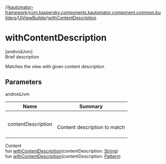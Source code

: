 //[kautomator-framework](../../index.md)/[com.kaspersky.components.kautomator.component.common.builders](../index.md)/[UiViewBuilder](index.md)/[withContentDescription](with-content-description.md)



# withContentDescription  
[androidJvm]  
Brief description  


Matches the view with given content description



## Parameters  
  
androidJvm  
  
|  Name|  Summary| 
|---|---|
| contentDescription| <br><br>Content description to match<br><br>
  
  
Content  
fun [withContentDescription](with-content-description.md)(contentDescription: [String](https://kotlinlang.org/api/latest/jvm/stdlib/kotlin/-string/index.html))  
fun [withContentDescription](with-content-description.md)(contentDescription: [Pattern](https://developer.android.com/reference/kotlin/java/util/regex/Pattern.html))  




